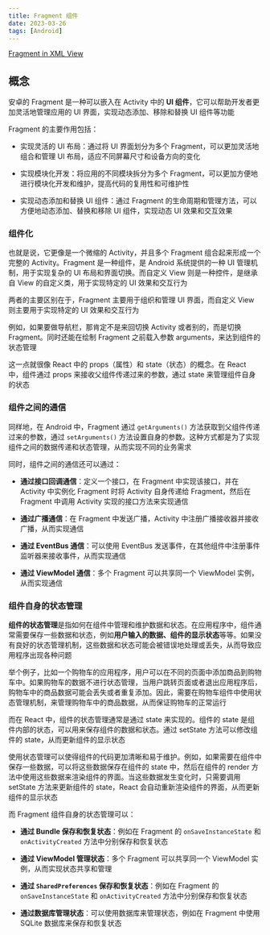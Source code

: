 ```yaml
---
title: Fragment 组件
date: 2023-03-26
tags: [Android]
---
```


[Fragment in XML View](XMLView/Fragment.md)

## 概念

安卓的 Fragment 是一种可以嵌入在 Activity 中的 **UI 组件**，它可以帮助开发者更加灵活地管理应用的 UI 界面，实现动态添加、移除和替换 UI 组件等功能

Fragment 的主要作用包括：

- 实现灵活的 UI 布局：通过将 UI 界面划分为多个 Fragment，可以更加灵活地组合和管理 UI 布局，适应不同屏幕尺寸和设备方向的变化

- 实现模块化开发：将应用的不同模块拆分为多个 Fragment，可以更加方便地进行模块化开发和维护，提高代码的复用性和可维护性

- 实现动态添加和替换 UI 组件：通过 Fragment 的生命周期和管理方法，可以方便地动态添加、替换和移除 UI 组件，实现动态 UI 效果和交互效果

### 组件化

也就是说，它更像是一个微缩的 Activity，并且多个 Fragment 组合起来形成一个完整的 Activity。Fragment 是一种组件，是 Android 系统提供的一种 UI 管理机制，用于实现复杂的 UI 布局和界面切换。而自定义 View 则是一种控件，是继承自 View 的自定义类，用于实现特定的 UI 效果和交互行为

两者的主要区别在于，Fragment 主要用于组织和管理 UI 界面，而自定义 View 则主要用于实现特定的 UI 效果和交互行为

例如，如果要做导航栏，那肯定不是来回切换 Activity 或者别的，而是切换 Fragment。同时还能在绘制 Fragment 之前载入参数 arguments，来达到组件的状态管理

这一点就很像 React 中的 props（属性）和 state（状态）的概念。在 React 中，组件通过 props 来接收父组件传递过来的参数，通过 state 来管理组件自身的状态

### 组件之间的通信

同样地，在 Android 中，Fragment 通过 `getArguments()` 方法获取到父组件传递过来的参数，通过 `setArguments()` 方法设置自身的参数。这种方式都是为了实现组件之间的数据传递和状态管理，从而实现不同的业务需求

同时，组件之间的通信还可以通过：

- **通过接口回调通信**：定义一个接口，在 Fragment 中实现该接口，并在 Activity 中实例化 Fragment 时将 Activity 自身传递给 Fragment，然后在 Fragment 中调用 Activity 实现的接口方法来实现通信

- **通过广播通信**：在 Fragment 中发送广播，Activity 中注册广播接收器并接收广播，从而实现通信

- **通过 EventBus 通信**：可以使用 EventBus 发送事件，在其他组件中注册事件监听器来接收事件，从而实现通信

- **通过 ViewModel 通信**：多个 Fragment 可以共享同一个 ViewModel 实例，从而实现通信

### 组件自身的状态管理

**组件的状态管理**是指如何在组件中管理和维护数据和状态。在应用程序中，组件通常需要保存一些数据和状态，例如**用户输入的数据、组件的显示状态**等等。如果没有良好的状态管理机制，这些数据和状态可能会被错误地处理或丢失，从而导致应用程序出现各种问题

举个例子，比如一个购物车的应用程序，用户可以在不同的页面中添加商品到购物车中。如果购物车的数据不进行状态管理，当用户跳转页面或者退出应用程序后，购物车中的商品数据可能会丢失或者重复添加。因此，需要在购物车组件中使用状态管理机制，来管理购物车中的商品数据，从而保证购物车的正常运行

而在 React 中，组件的状态管理通常是通过 state 来实现的。组件的 state 是组件内部的状态，可以用来保存组件的数据和状态。通过 setState 方法可以修改组件的 state，从而更新组件的显示状态

使用状态管理可以使得组件的代码更加清晰和易于维护。例如，如果需要在组件中保存一些数据，可以将这些数据保存在组件的 state 中，然后在组件的 render 方法中使用这些数据来渲染组件的界面。当这些数据发生变化时，只需要调用 setState 方法来更新组件的 state，React 会自动重新渲染组件的界面，从而更新组件的显示状态

而 Fragment 组件自身的状态管理可以：

- **通过 Bundle 保存和恢复状态**：例如在 Fragment 的 `onSaveInstanceState` 和 `onActivityCreated` 方法中分别保存和恢复状态

- **通过 ViewModel 管理状态**：多个 Fragment 可以共享同一个 ViewModel 实例，从而实现状态共享和管理

- **通过 `SharedPreferences` 保存和恢复状态**：例如在 Fragment 的 `onSaveInstanceState` 和 `onActivityCreated` 方法中分别保存和恢复状态

- **通过数据库管理状态**：可以使用数据库来管理状态，例如在 Fragment 中使用 SQLite 数据库来保存和恢复状态
